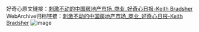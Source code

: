 好奇心原文链接：[刺激不动的中国房地产市场_商业_好奇心日报-Keith Bradsher](https://www.qdaily.com/articles/4577.html)
WebArchive归档链接：[刺激不动的中国房地产市场_商业_好奇心日报-Keith Bradsher](http://web.archive.org/web/20180708151814/http://www.qdaily.com:80/articles/4577.html)
![image](http://ww3.sinaimg.cn/large/007d5XDply1g3wia2pdvrj30u04q2b29)